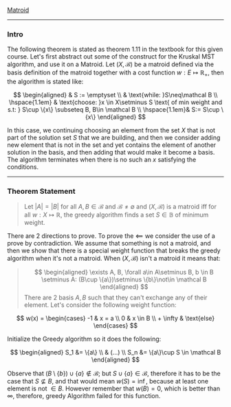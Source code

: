 [Matroid](Matroid.md)


---
### **Intro**

The following theorem is stated as theorem 1.11 in the textbook for this given course. Let's first abstract out some of the construct for the Kruskal MST algorithm, and use it on a Matroid. Let $(X, \mathcal B)$ be a matroid defined via the basis definition of the matroid together with a cost function $w:E \mapsto \mathbb R_+$, then the algorithm is stated like: 

$$
\begin{aligned}
    & S := \emptyset
    \\
    & \text{while: }S\neq\mathcal B
    \\
    \hspace{1.1em} &
    \text{choose: }x \in X\setminus S \text{ of min weight and s.t: } S\cup \{x\}  \subseteq B, B\in \mathcal B
    \\
    \hspace{1.1em}&
    S:= S\cup \{x\}
\end{aligned}
$$

In this case, we continuing choosing an element from the set $X$ that is not part of the solution set $S$ that we are building, and then we consider adding new element that is not in the set and yet contains the element of another solution in the basis, and then adding that would make it become a basis. The algorithm terminates when there is no such an $x$ satisfying the conditions. 

---
### **Theorem Statement**

> Let $|A| = |B|$ for all $A,B \in \mathcal B$ and $\mathcal B\neq \emptyset$ and $(X, \mathcal B)$ is a matroid iff for all $w:X\mapsto \mathbb R$, the greedy algorithm finds a set $S\in \mathbb B$ of minimum weight. 

There are 2 directions to prove. To prove the $\impliedby$ we consider the use of a prove by contradiction. We assume that something is not a matroid, and then we show that there is a special weight function that breaks the greedy algorithm when it's not a matroid. When $(X, \mathcal B)$ isn't a matroid it means that: 

> $$
> \begin{aligned}
> \exists A, B, \forall a\in A\setminus B, b \in B \setminus A: 
> (B\cup \{a\})\setminus \{b\}\not\in \mathcal B
> \end{aligned}
> $$
There are 2 basis $A, B$ such that they can't exchange any of their element. Let's consider the following weight function: 

$$
w(x) = \begin{cases}
    -1 & x = a
    \\
    0 & x \in B
    \\
    + \infty & \text{else}
\end{cases}
$$

Initialize the Greedy algorithm so it does the following: 

$$
\begin{aligned}
    S_1 &= \{a\}
    \\
    & (...)
    \\
    S_n &= \{a\}\cup S \in \mathcal B
\end{aligned}
$$

Observe that $(B\setminus\{b\})\cup \{a\}\notin \mathcal B$; but $S\cup \{a\}\in \mathcal B$, therefore it has to be the case that $S\not\subseteq B$, and that would mean $w(S) = \inf$, because at least one element is not $\in B$. However remember that $w(B) = 0$, which is better than $\infty$, therefore, greedy Algorithm failed for this function. 




